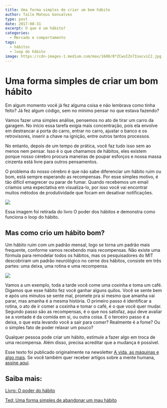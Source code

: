 ```yaml
---
title: Uma forma simples de criar um bom hábito
author: Tailo Mateus Gonsalves
type: post
date: 2017-08-31
excerpt: O que é um hábito?
categories:
  - Mercado e comportamento
tags:
  - hábitos
  - loop do hábito
image: https://cdn-images-1.medium.com/max/1600/0*ZCwoIZn7IoacviC2.jpg
---
```


# Uma forma simples de criar um bom hábito

Em algum momento você já fez alguma coisa e não lembrava como tinha feito? Já fez algum código, sem no mínimo pensar no que estava fazendo?

Vamos fazer uma simples análise, pensemos no ato de tirar um carro da garagem. No início essa tarefa exigia mais concentração, pois ela envolve em destrancar a porta do carro, entrar no carro, ajustar o banco e os retrovisores, inserir a chave na ignição, entre outros tantos processos.  

No entanto, depois de um tempo de prática, você faz tudo isso sem ao menos nem pensar. Isso é o que chamamos de hábitos, eles existem porque nosso cérebro procura maneiras de poupar esforços e nossa massa cinzenta está livre para outros pensamentos.

O problema do nosso cérebro é que não sabe diferenciar um hábito ruim ou bom, está sempre esperando as recompensas. Por esse simples motivo, é tão difícil emagrecer ou parar de fumar. Quando recebemos um email criamos uma expectativa em visualiza-lo, por isso você vai encontrar muitos métodos de produtividade que focam em desativar notificações.

![](https://cdn-images-1.medium.com/max/1600/1*UjRECqueUpTTt69_1KQDyA.png)

Essa imagem foi retirada do livro O poder dos hábitos e demonstra como funciona o loop do hábito.

## Mas como crio um hábito bom?

Um hábito ruim com um padrão mensal, logo se torna um padrão mais frequente, conforme vamos recebendo mais recompensas. Não existe uma fórmula para remodelar todos os hábitos, mas os pesquisadores do MIT descobriram um padrão neurológico no cerne dos hábitos, consiste em três partes: uma deixa, uma rotina e uma recompensa.

![](https://cdn-images-1.medium.com/max/1600/1*WT3MBvvsGqLM1Cqvs6RmHQ.jpeg)

Vamos a um exemplo, toda a tarde você come uma coxinha e toma um café. Digamos que esse hábito fez você ganhar alguns quilos. Você se sente bem e após uns minutos se sente mal, promete pra si mesmo que amanha vai parar, mas amanha é a mesma história. O primeiro passo é identificar a rotina, o ato de ir comer a coxinha e tomar o café, é o que você quer mudar. Segundo passo são as recompensas, é o que nos satisfaz, aqui deve avaliar se a vontade é da comida em si, ou outra coisa. E o terceiro passo é a deixa, o que esta levando você a sair para comer? Realmente é a fome? Ou o simples fato de poder relaxar um pouco? 

Qualquer pessoa pode criar um hábito, estimule a fazer algo em troca de uma recompensa. Além disso, precisa acreditar que a mudança é possível. 

Esse texto foi publicado originalmente na newsletter [A vida, as máquinas e algo mais](https://docs.google.com/forms/d/e/1FAIpQLSf28Q9c_wAudkUNNG4KG3Qs4zjRX9ysJOwsfDSxqI1oMmdvRQ/viewform). Se você também quer receber artigos sobre a mente humana, [assine aqui](https://docs.google.com/forms/d/e/1FAIpQLSf28Q9c_wAudkUNNG4KG3Qs4zjRX9ysJOwsfDSxqI1oMmdvRQ/viewform).

## Saiba mais:

[Livro: O poder do hábito](https://www.saraiva.com.br/o-poder-do-habito-por-que-fazemos-o-que-fazemos-na-vida-e-nos-negocios-4238667.html)

[Ted: Uma forma simples de abandonar um mau hábito](https://www.ted.com/talks/judson_brewer_a_simple_way_to_break_a_bad_habit?language=pt-br )